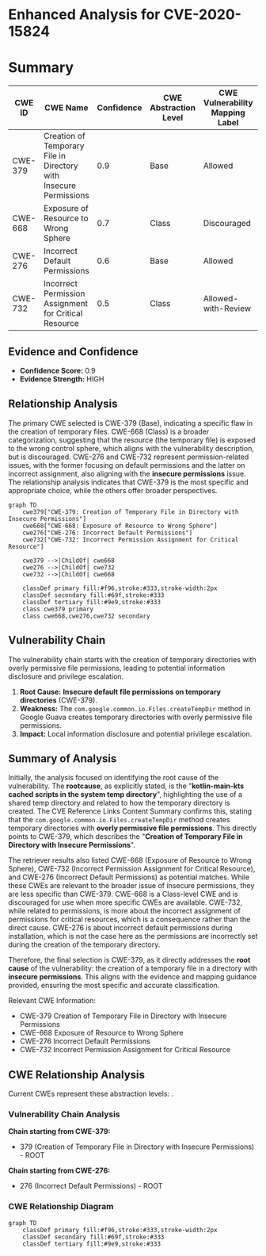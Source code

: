 # Enhanced Analysis for CVE-2020-15824

# Summary
| CWE ID | CWE Name | Confidence | CWE Abstraction Level | CWE Vulnerability Mapping Label | CWE-Vulnerability Mapping Notes |
|---|---|---|---|---|---|
| CWE-379 | Creation of Temporary File in Directory with Insecure Permissions | 0.9 | Base | Allowed | Primary CWE |
| CWE-668 | Exposure of Resource to Wrong Sphere | 0.7 | Class | Discouraged | Secondary Candidate |
| CWE-276 | Incorrect Default Permissions | 0.6 | Base | Allowed | Secondary Candidate |
| CWE-732 | Incorrect Permission Assignment for Critical Resource | 0.5 | Class | Allowed-with-Review | Secondary Candidate |

## Evidence and Confidence

*   **Confidence Score:** 0.9
*   **Evidence Strength:** HIGH

## Relationship Analysis
The primary CWE selected is CWE-379 (Base), indicating a specific flaw in the creation of temporary files. CWE-668 (Class) is a broader categorization, suggesting that the resource (the temporary file) is exposed to the wrong control sphere, which aligns with the vulnerability description, but is discouraged. CWE-276 and CWE-732 represent permission-related issues, with the former focusing on default permissions and the latter on incorrect assignment, also aligning with the **insecure permissions** issue. The relationship analysis indicates that CWE-379 is the most specific and appropriate choice, while the others offer broader perspectives.

```mermaid
graph TD
    cwe379["CWE-379: Creation of Temporary File in Directory with Insecure Permissions"]
    cwe668["CWE-668: Exposure of Resource to Wrong Sphere"]
    cwe276["CWE-276: Incorrect Default Permissions"]
    cwe732["CWE-732: Incorrect Permission Assignment for Critical Resource"]

    cwe379 -->|ChildOf| cwe668
    cwe276 -->|ChildOf| cwe732
    cwe732 -->|ChildOf| cwe668
    
    classDef primary fill:#f96,stroke:#333,stroke-width:2px
    classDef secondary fill:#69f,stroke:#333
    classDef tertiary fill:#9e9,stroke:#333
    class cwe379 primary
    class cwe668,cwe276,cwe732 secondary
```

## Vulnerability Chain
The vulnerability chain starts with the creation of temporary directories with overly permissive file permissions, leading to potential information disclosure and privilege escalation.

1.  **Root Cause:** **Insecure default file permissions on temporary directories** (CWE-379).
2.  **Weakness:** The `com.google.common.io.Files.createTempDir` method in Google Guava creates temporary directories with overly permissive file permissions.
3.  **Impact:** Local information disclosure and potential privilege escalation.

## Summary of Analysis
Initially, the analysis focused on identifying the root cause of the vulnerability. The **rootcause**, as explicitly stated, is the "**kotlin-main-kts cached scripts in the system temp directory**", highlighting the use of a shared temp directory and related to how the temporary directory is created. The CVE Reference Links Content Summary confirms this, stating that the `com.google.common.io.Files.createTempDir` method creates temporary directories with **overly permissive file permissions**. This directly points to CWE-379, which describes the "**Creation of Temporary File in Directory with Insecure Permissions**".

The retriever results also listed CWE-668 (Exposure of Resource to Wrong Sphere), CWE-732 (Incorrect Permission Assignment for Critical Resource), and CWE-276 (Incorrect Default Permissions) as potential matches. While these CWEs are relevant to the broader issue of insecure permissions, they are less specific than CWE-379. CWE-668 is a Class-level CWE and is discouraged for use when more specific CWEs are available. CWE-732, while related to permissions, is more about the incorrect assignment of permissions for critical resources, which is a consequence rather than the direct cause. CWE-276 is about incorrect default permissions during installation, which is not the case here as the permissions are incorrectly set during the creation of the temporary directory.

Therefore, the final selection is CWE-379, as it directly addresses the **root cause** of the vulnerability: the creation of a temporary file in a directory with **insecure permissions**. This aligns with the evidence and mapping guidance provided, ensuring the most specific and accurate classification.

Relevant CWE Information:
- CWE-379 Creation of Temporary File in Directory with Insecure Permissions
- CWE-668 Exposure of Resource to Wrong Sphere
- CWE-276 Incorrect Default Permissions
- CWE-732 Incorrect Permission Assignment for Critical Resource


## CWE Relationship Analysis

Current CWEs represent these abstraction levels: .


### Vulnerability Chain Analysis

**Chain starting from CWE-379:**
- 379 (Creation of Temporary File in Directory with Insecure Permissions) - ROOT


**Chain starting from CWE-276:**
- 276 (Incorrect Default Permissions) - ROOT



### CWE Relationship Diagram

```mermaid
graph TD
    classDef primary fill:#f96,stroke:#333,stroke-width:2px
    classDef secondary fill:#69f,stroke:#333
    classDef tertiary fill:#9e9,stroke:#333
```